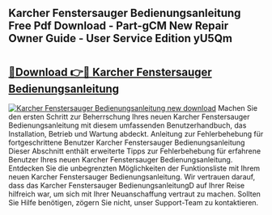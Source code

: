 ## Karcher Fenstersauger Bedienungsanleitung Free Pdf Download - Part-gCM New Repair Owner Guide - User Service Edition yU5Qm

# <h2><a href="http://df0fw2.blite.top/?on=Karcher+Fenstersauger+Bedienungsanleitung">🔗Download 👉🔴 Karcher Fenstersauger Bedienungsanleitung</a></h2>

[![Karcher Fenstersauger Bedienungsanleitung new download](https://i.imgur.com/lujVjoI.png)](http://df0fw2.blite.top/?on=Karcher+Fenstersauger+Bedienungsanleitung)
Machen Sie den ersten Schritt zur Beherrschung Ihres neuen Karcher Fenstersauger Bedienungsanleitung mit diesem umfassenden Benutzerhandbuch, das Installation, Betrieb und Wartung abdeckt. Anleitung zur Fehlerbehebung für fortgeschrittene Benutzer Karcher Fenstersauger Bedienungsanleitung Dieser Abschnitt enthält erweiterte Tipps zur Fehlerbehebung für erfahrene Benutzer Ihres neuen Karcher Fenstersauger Bedienungsanleitung. Entdecken Sie die unbegrenzten Möglichkeiten der Funktionsliste mit Ihrem neuen Karcher Fenstersauger Bedienungsanleitung. Wir vertrauen darauf, dass das Karcher Fenstersauger BedienungsanleitungD auf Ihrer Reise hilfreich war, um sich mit Ihrer Neuanschaffung vertraut zu machen. Sollten Sie Hilfe benötigen, zögern Sie nicht, unser Support-Team zu kontaktieren.
